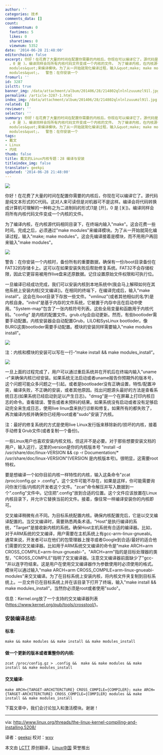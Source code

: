```yaml
---
author: ''
categories: 技术
comments_data: []
count:
  commentnum: 0
  favtimes: 5
  likes: 0
  sharetimes: 0
  viewnum: 5352
date: '2014-06-28 21:48:00'
editorchoice: false
excerpt: 你好！在花费了大量的时间在配置你需要的内核后，你现在可以编译它了。源代码是纯文本形式的C代码。这对人来可读但是对机器可不是这样。编译会将代码转换成计算机可理解的一种称之为二进制码的形式(1是
  ，0 是 )。编译同样会将所有内核代码文件变成一个内核的文件。 为了编译内核，在内核源代码相同目录下，在终端内输入&quot;make&quot;。这会花费一些时间。完成之后，必须通过&quot;make
  modules&quot;来编译模块。为了从一开始就简化编译过程，输入&quot;make; make modules&quot;。这会先编译接着是模块，而不用用户再回来输入&quot;make
  modules&quot;。  警告：在你安装一个
fromurl: ''
id: 3287
islctt: true
banner_img: /data/attachment/album/201406/28/214802qlnlnlzuuumzl91l.jpg
permalink: /article-3287-1.html
index_img: /data/attachment/album/201406/28/214802qlnlnlzuuumzl91l.jpg.thumb.jpg
related: []
reviewer: ''
selector: ''
summary: 你好！在花费了大量的时间在配置你需要的内核后，你现在可以编译它了。源代码是纯文本形式的C代码。这对人来可读但是对机器可不是这样。编译会将代码转换成计算机可理解的一种称之为二进制码的形式(1是
  ，0 是 )。编译同样会将所有内核代码文件变成一个内核的文件。 为了编译内核，在内核源代码相同目录下，在终端内输入&quot;make&quot;。这会花费一些时间。完成之后，必须通过&quot;make
  modules&quot;来编译模块。为了从一开始就简化编译过程，输入&quot;make; make modules&quot;。这会先编译接着是模块，而不用用户再回来输入&quot;make
  modules&quot;。  警告：在你安装一个
tags:
- 戴文
- Linux
- 内核
thumb: false
title: 戴文的Linux内核专题：28 编译与安装
titleindex_img: false
translator: geekpi
updated: '2014-06-28 21:48:00'
---
```


![](/data/attachment/album/201406/28/214802qlnlnlzuuumzl91l.jpg)


你好！在花费了大量的时间在配置你需要的内核后，你现在可以编译它了。源代码是纯文本形式的C代码。这对人来可读但是对机器可不是这样。编译会将代码转换成计算机可理解的一种称之为二进制码的形式(1是 [开]，0 是 [关])。编译同样会将所有内核代码文件变成一个内核的文件。


为了编译内核，在内核源代码相同目录下，在终端内输入"make"。这会花费一些时间。完成之后，必须通过"make modules"来编译模块。为了从一开始就简化编译过程，输入"make; make modules"。这会先编译接着是模块，而不用用户再回来输入"make modules"。


![](/data/attachment/album/201406/28/214804thke9mhjceecfmd3.jpg)


警告：在你安装一个内核时，备份所有的重要数据，确保有一份/boot目录备份在FAT32的存储卡上。这可以在如果安装失败后帮助修复系统。FAT32不会存储权限，因此它更容易被用作live盘来还原数据。记住设置原始文件权限和可执行位。


一旦编译已经成功完成，我们可以安装内核到本地系统中(我会马上解释如何在其他系统上安装内核[交叉编译])。在相同的终端下，在编译完成后，输入"make install"。这会在/boot目录下存放一些文件。"vmlinuz"(或者其他相似的名字)是内核自身。"initrd"是基于内存的文件系统，它被置于内存中且在启动中使用。"System-map"包含了一张内核符号列表。这些全局变量和函数用于内核代码。"config" 是内核的配置文件。grub.cfg会自动更新。然而，有些bootloder需要手动配置。内核安装器会自动配置Grub，LILO和SysLinux bootloder。像BURG这类bootloder需要手动配置。模块的安装同样需要输入"make modules install"。


![](/data/attachment/album/201406/28/214806py0b0a22zbzpgkhp.jpg)


注：内核和模块的安装可以写在一行-“make install && make modules\_install”。


![](/data/attachment/album/201406/28/214809l1bo1crulrlrrkck.jpg)


一旦上面的过程完成了，用户可以通过重启系统并在开机后在终端内输入"uname -r"来确保内核已经安装。如果系统无法启动或者uname报告你预期外的版本号，这个问题可能众多问题之一引起。或者是bootloader没有正确设置，特性/配置冲突，编译失败，不正确的安装，或者其他原因。找出问题源头最好的方法是查看系统日志(如果系统已经启动到足以产生日志)。"dmsg"是一个在屏幕上打印内核日志的命令。查看错误、警告或者未预料的结果。如果系统没有启动或者没有足够启动完全来生成日志，使用live linux盘来执行诊断和修复。如果所有的都失败了，再次编译内核并确保你已经用root或者"sudo"安装了内核。


注：最好的修复系统的方式是使用live Linux发行版来移除新的/损坏的内核，接着手动修复Grub文件(或者复制一个备份)。


一些Linux用户也喜欢安装内核文档，但这并不是必要。对于那些想要安装文档的用户，输入这行，这里的version是你的内核版本号 "install -d /usr/share/doc/linux-VERSION && cp -r Documentation/\* /usr/share/doc/linux-VERSION"(VERSION 是内核版本号)。很明显，这需要root特权。


要是想编译一个如你目前内核一样特性的内核，输入这条命令"zcat /proc/config.gz > .config"。这个文件可能不存在，如果是这样，你可能需要询问你发行版/内核的开发者这个文件。"zcat"命令解压并写入数据到一个".config"文件中。记住把".config"放到合适的位置。这个文件应该放置在Linux内核目录下，并允许它替换当前的文件。接着，像往常一样编译安装你的内核即可。


交叉编译稍微有点不同。为目标系统配置内核。确保内核配置完后，它是以交叉编译配置的。当交叉编译时，需要熟悉两条术语。"Host"是执行编译的系统，"Target"是接收新内核的系统。确保Host主机系统有合适的编译器。比如，对于ARM系统的交叉编译，用户需要在主机系统上有gcc-arm-linux-gnueabi。通常来说，开发者可以在他们的包管理器上搜寻或者Google到合适/最好的适合他们需要的交叉编译器。比如用于ARM系统交叉编译的命令是"make ARCH=arm CROSS\_COMPILE=arm-linux-gnueabi-"。"ARCH=arm"指的是目标处理器的类型，"CROSS\_COMPILE"指明了交叉编译器。注意交叉编译器前面缺少了"gcc-"并以连字符结束。这是用户在使用交叉编译器作为参数使用时必须使用的格式。模块可以通过输入"make ARCH=arm CROSS\_COMPILE=arm-linux-gnueabi- modules"来交叉编译。为了在目标系统上安装内核，将内核文件夹复制到目标系统上。一旦文件已在目标系统上并在该目录下打开了终端，输入"make install && make modules\_install"。当然你必须是root或者使用"sudo"。


信息：Kernel.org放了一个支持的交叉编译器列表(<https://www.kernel.org/pub/tools/crosstool/>)。


### 安装编译总结:


#### 标准:



```
make && make modules && make install && make modules_install

```

#### 做一个更新的版本或者重整你的内核:



```
zcat /proc/config.gz > .config &&  make && make modules && make install && make modules_install

```

#### 交叉编译:



```
make ARCH={TARGET-ARCHITERCTURE} CROSS_COMPILE={COMPILER}; make ARCH={TARGET-ARCHITERCTURE} CROSS_COMPILE={COMPILER} modules && make install && make modules_install

```

下篇文章中，我们会讨论加入和激活模块。谢谢！




---


via: <http://www.linux.org/threads/the-linux-kernel-compiling-and-installing.5208/>


译者：[geekpi](https://github.com/geekpi) 校对：[wxy](https://github.com/wxy)


本文由 [LCTT](https://github.com/LCTT/TranslateProject) 原创翻译，[Linux中国](http://linux.cn/) 荣誉推出